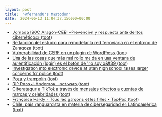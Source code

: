 ```yaml
---
layout: post
title:  "@fernand0's Mastodon"
date:  2024-06-13 11:04:37.156000+00:00
---
```

*  [Jornada ISOC Aragón-CEEI «Prevención y respuesta ante delitos cibernéticos» ](https://www.ceeiaragon.es/events/jornada-isoc-aragon-ceei-prevencion-y-respuesta-ante-delitos-ciberneticos) ([toot](https://mastodon.social/@fernand0/112608980314025457))
*  [Redacción del estudio para remodelar la red ferroviaria en el entorno de Zaragoza ](https://www.vialibre-ffe.com/noticias.asp?not=4209) ([toot](https://mastodon.social/@fernand0/112608928848063769))
*  [Vulnerabilidad de CSRF en un plugin de WordPress ](https://unaaldia.hispasec.com/2024/06/vulnerabilidad-de-csrf-en-un-plugin-de-wordpress.htm) ([toot](https://mastodon.social/@fernand0/112608523996006839))
*  [Una de las cosas que más mal rollo me da en una ventana de autentificación (login) es el botón de &#39;no soy x&#39 ](https://mastodon.social/@fernand0/112608373737949230) ([toot](https://mastodon.social/@fernand0/112608373737949230))
*  [Investigation into electronic device at Utah high school raises larger concerns for police ](https://www.ksl.com/article/50965764/investigation-into-electronic-device-at-utah-high-school-raises-larger-concerns-for-police) ([toot](https://mastodon.social/@fernand0/112608352702387614))
*  [Poza y trampolín ](https://www.flickr.com/photos/fernand0/53762694987) ([toot](https://mastodon.social/@fernand0/112608125093946240))
*  [RIP Ross J. Anderson - net.wars ](https://netwars.pelicancrossing.net/2024/03/31/rip-ross-j-anderson) ([toot](https://mastodon.social/@fernand0/112608072054719535))
*  [Ciberataque a TikTok a través de mensajes directos a cuentas de marcas y celebridades ](https://unaaldia.hispasec.com/2024/06/ciberataque-a-tiktok-a-traves-de-mensajes-directos-a-cuentas-de-marcas-y-celebridades.htm) ([toot](https://mastodon.social/@fernand0/112606654405566558))
*  [Françoise Hardy - Tous les garçons et les filles • TopPop ](https://youtu.be/VlMwDBzwOK) ([toot](https://mastodon.social/@fernand0/112604982411230729))
*  [Chile: país vanguardista en materia de ciberseguridad en Latinoamérica ](https://www.telefonica.com/es/sala-comunicacion/blog/chile-pais-vanguardista-materia-ciberseguridad-latinoamerica) ([toot](https://mastodon.social/@fernand0/112604836544279397))
